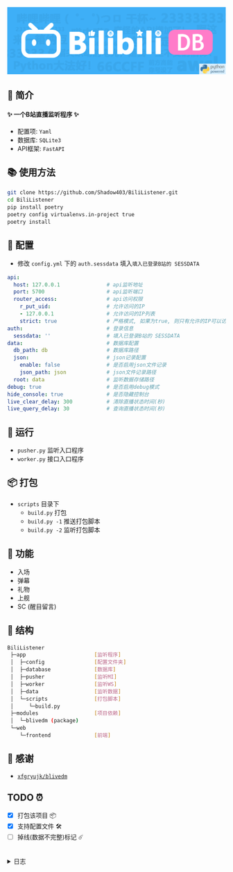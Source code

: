 <div align="center">
<a href="https://github.com/Shadow403/BiliListener">
  <img src="./image/logo.png"alt="LOGO">
</a>
</div>

## 📖 简介
#### ✨ 一个B站直播监听程序 ✨
- 配置项: `Yaml`
- 数据库: `SQLite3`
- API框架: `FastAPI`

## 📚 使用方法
```bash
git clone https://github.com/Shadow403/BiliListener.git
cd BiliListener
pip install poetry
poetry config virtualenvs.in-project true
poetry install
```

## 📝 配置
- 修改 `config.yml` 下的 `auth.sessdata` 填入`填入已登录B站的 SESSDATA`

```yml
api:
  host: 127.0.0.1               # api监听地址
  port: 5700                    # api监听端口
  router_access:                # api访问权限
    r_put_uid:                  # 允许访问的IP
    - 127.0.0.1                 # 允许访问的IP列表
    strict: true                # 严格模式, 如果为true, 则只有允许的IP可以访问
auth:                           # 登录信息
  sessdata: ''                  # 填入已登录B站的 SESSDATA
data:                           # 数据库配置
  db_path: db                   # 数据库路径
  json:                         # json记录配置
    enable: false               # 是否启用json文件记录
    json_path: json             # json文件记录路径
  root: data                    # 监听数据存储路径
debug: true                     # 是否启用debug模式
hide_console: true              # 是否隐藏控制台
live_clear_delay: 300           # 清除直播状态时间(秒)
live_query_delay: 30            # 查询直播状态时间(秒)
```

## 🍻 运行
- `pusher.py` 监听入口程序
- `worker.py` 接口入口程序

## 📦 打包
- `scripts` 目录下
  - `build.py` 打包
  - `build.py -1` 推送打包脚本
  - `build.py -2` 监听打包脚本

## 🎯 功能
- 入场
- 弹幕
- 礼物
- 上舰
- SC (醒目留言)

## 🧱 结构
```bash
BiliListener
 ├─app                      [监听程序]
 │  ├─config                [配置文件夹]
 │  ├─database              [数据库]
 │  ├─pusher                [监听MI]
 │  ├─worker                [监听WS]
 │  ├─data                  [监听数据]
 │  └─scripts               [打包脚本]
 │     └─build.py
 ├─modules                  [项目依赖]
 │  └─blivedm (package)
 └─web
    └─frontend              [前端]
```

## 💖 感谢
- [`xfgryujk/blivedm`](https://github.com/xfgryujk/blivedm)

## TODO ⏰

- [x] 打包该项目 📦
- [x] 支持配置文件 🛠️
- [ ] 掉线(数据不完整)标记 ☄️

<br>

<details>
<summary> 日志 </summary>

- `v0.1.0` 🎉 创世提交
- `v0.1.1` 🧱 监听异步支持
- `v0.1.2` ⚡ 接口优化
- `v0.1.3` ⚡ `ws` 断线重连后记录的数据恢复 | 添加 `ws` `LIKE_V3_UPDATE`
- `v0.1.4` ✨ 添加更多记录的数据 `config.json`
- `v0.1.5` ✨ 整体重构
- `v0.1.6` 📦 打包该项目 🐍 修复数据库 `Bugs`
- `v0.1.7` 🛠️ 支持配置文件
- `v0.1.8` 🛠️ 支持更多配置项 🐍 修复数据库 `commit.handle` `Bugs`
- `v0.1.9-b1` 🌐 添加前端
- `v0.1.9-b2` 📦 添加打包图标 `(ico)`
- `v0.1.9` 🛠️ 支持更多配置项 ✨ 添加重置直播状态 `24h` ✨ 添加 `api` 版本区分
- `v0.2.0-b1` ✨ 打包版本控制
- `v0.2.0-b2` ✨ API接口更新
- `v0.2.0-b3` ✨ API接口更新 🛠️ 添加权限 `strict`
- `v0.2.0` ✨📦🛠️ 整体更新
- `v0.2.1-b1` 🐍 修复了一些小问题
- `v0.2.1` 🐍 修复了一些小问题
